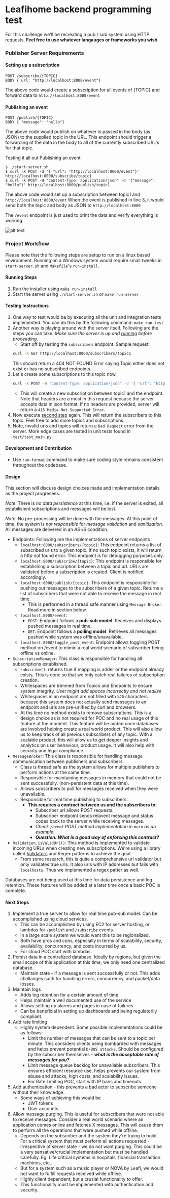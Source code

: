 # Leafihome backend programming test

For this challenge we'll be recreating a pub / sub system using HTTP requests. **Feel free to use whatever langauges or frameworks you wish.**

### Publisher Server Requirements

#### Setting up a subscription
```
POST /subscribe/{TOPIC}
BODY { url: "http://localhost:8000/event"}
```

The above code would create a subscription for all events of {TOPIC} and forward data to `http://localhost:8000/event`

#### Publishing an event
```
POST /publish/{TOPIC}
BODY { "message": "hello"}
```

The above code would publish on whatever is passed in the body (as JSON) to the supplied topic in the URL. This endpoint should trigger a forwarding of the data in the body to all of the currently subscribed URL's for that topic.

Testing it all out Publishing an event
```
$ ./start-server.sh
$ curl -X POST -d '{ "url": "http://localhost:8000/event"}' http://localhost:8000/subscribe/topic1
$ curl -X POST -H "Content-Type: application/json" -d '{"message": "hello"}' http://localhost:8000/publish/topic1
```

The above code would set up a subscription between topic1 and `http://localhost:8000/event`
When the event is published in line 3, it would send both the topic and body as JSON to `http://localhost:8000`

The `/event` endpoint is just used to print the data and verify everything is working.

![alt text](/images/pubsub-diagram.png)


### Project Workflow
Please note that the following steps are setup to run on a linux based environment. Running on a Windows system would require small tweeks in `start-server.sh` and `Makefile`'s `run-install`.

#### Running Steps
1. Run the installer using `make run-install`
1. Start the server using `./start-server.sh` or `make run-server`

#### Testing Instructions
1. One way to test would be by executing all the unit and integration tests implemented. You can do this by the following command: `make run-test`
1. Another way is playing around with the server itself. Following are the steps you can take. *Make sure the server is up and [running](#running-steps) before proceeding*.
    - Start off by testing the `subscribers` endpoint. Sample request:
    ```.zsh
    curl -X GET http://localhost:8000/subscribers/topic1
    ```
    This should return a 404 NOT FOUND Error saying Topic either does not exist or has no subscribed endpoints.
1. Let's create some subscriptions to this topic now.
    ```.zsh
    curl -X POST -H "Content-Type: application/json" -d '{ "url": "http://localhost:8000/event"}' http://localhost:8000/subscribe/topic1
    ```
    - This will create a new subscription between topic1 and the endpoint. Note that headers are a must in this request because the server accepts data in json format. If no headers are provided, server will return a `415 Media Not Supported Error`.
1. Now execute [second step](#testing-instructions) again. This will return the subscribers to this topic. Feel free to add more topics and subscriptions.
1. Note, invalid urls and topics will return a `Bad Request` error from the server. More edge cases are tested in unit tests found in `test/test_main.py`

#### Development and Contribution
- Use `run-format` command to make sure coding style remains consistent throughout the codebase.

#### Design
This section will discuss design choices made and implementation details as the project progresees.

*Note*: There is *no data persistence* at this time, i.e. if the server is exited, all estabilished subscriptions and messages will be lost.

*Note*: No pre-processing will be done with the messages. At this point of time, the system is *not responsible* for *message validation* and *sanitization*. All messages are delivered in an *AS-IS* condition.

- Endpoints: Following are the implementations of server endpoints
    - `localhost:8000/subscribers/{topic}`: This endpoint returns a list of subscribed urls to a given topic. If no such topic exists, it will return a http not found error. This endpoint is for debugging purposes only.
    - `localhost:8000/subscribe/{topic}`: This endpoint is responsible for establishing a subscription between a topic and url. URLs are validated before a subscription is created. Client is notified accordingly.
    - `localhost:8000/publish/{topic}`: This endpoint is responsible for pushing out messages to the subscribers of a given topic. Returns a list of subscribers that were not able to receive the message in real time. 
        - This is performed in a thread safe manner using `Message Broker`. Read more in section below.
    - `localhost:8000/event`:
        - `POST`: Endpoint follows a **pub-sub model**. Receives and displays pushed messages in real time.
        - `GET`: Endpoint follows a **polling model**. Retrieves all messages pushed while system was offline/unavailable.
    - `localhost:8000/toggle_post_event`: Endpoint allows toggling POST method on /event to mimic a real world scenario of subscriber being offline vs online.
- `SubscriptionManager`: This class is responsible for handling all subscriptions established.
    - `subscribe()`: returns true if mapping is adder or the endpoint already exists. This is done so that we only catch real failures of subscription creation.
    - Whitespaces are trimmed from Topics and Endpoints to ensure system integrity. _User might add spaces incorrectly and not realize_
    - Whitespaces in an endpoint are not filled with `%20` characters because this system does not actually send messages to an endpoint and urls are pre-urlified by curl and browsers.
    - At ths time no method exists to remove subscriptions. This is a design choice as is not required for POC and no real usage of this feature at the moment. This feature will be added once databases are involved helping create a real world product. This will also allow us to keep track of all previous subscribers of any topic. With a scalable product, this will allow us to get deeper insights and analytics on user behaviour, product usage. It will also help with security and legal compliance.
- `MessageBroker`: This class is responsible for handling message communication between publishers and subscribers.
    - Class is thread safe as the system allows for multiple publishers to perform actions at the same time.
    - Responsible for maintaining messages in memory that could not be sent successfully. (non-persistent data at this time).
    - Allows subscribers to poll for messages received when they were unavailable.
    - Responsible for real time publishing to subscribers.
        - **This requires a contract between us and the subscribers to:**
            - Subscriber url allows POST requests.
            - Subscriber endpoint sends relavent message and status codes back to the server while receiving messages.
            - _Check `/event` POST method implementation in `main` as an example._
            - ***Question: What is a good way of enforcing this contract?***
- `Validation.isValidUrl()`: This method is implemented to validate incoming URLs when creating new subscriptions. We're using a library called [Validators](https://validators.readthedocs.io/en/latest/#) and Regex patterns to achieve the goal.
    - From some research, this is quite a comprehensive url validator but only validates true urls. It also urls with IP addresses but fails with `localhosts`. Thus we implemented a regex patter as well.

Databases are not being used at this time for data persistence and log retention. These features will be added at a later time once a basic POC is complete.

#### Next Steps
1. Implement a true server to allow for real time pub-sub model. Can be accomplished using cloud services.
    - This can be accomplished by using EC2 for server hosting, or lambdas for `/publish` and `/subscribe` events. 
    - In a large scale system we would want this to be regionalized. 
    - Both have pros and cons, especially in terms of scalability, security, availability, concurrency, and costs incurred by us.
    - For cloud POC start with lambdas.
1. Persist data in a centralized database. Ideally by regions, but given the small scope of this application at this time, we only need one centralized database.
    - Maintain state - if a message is sent successfully or not. This adds challanges such for handling errors, concurrency, and packet/data losses.
1. Maintain logs
    - Adds log retention for a certain amount of time
    - Helps maintain a well documented use of the service
    - Allows setting up alarms and pages in case of failures
    - Can be beneficial in setting up dashboards and being regulatorily compliant.
1. Add rate limiting 
    - Highly system dependent. Some possible implementations could be as follows:
        - Limit the number of messages that can be sent to a topic per minute. This considers clients being bombarded with messages and helps prevent potential `D/DOS attacks`. Should be configured by the subscriber themselves - ***what is the acceptable rate of messages for you?***
        - Limit message queue backlog for unavailable subscribers. This ensures efficient resource use, helps prevents our system from abuse and attacks, high costs, and scalability issues.
        - For Rate Limiting POC, start with IP bans and timeouts.
1. Add authentication - this prevents a bad actor to subscribe someone without their knowledge.
    - Some ways of achieving this would be
        - JWT tokens
        - User accounts
1. Allow message purging. This is useful for subscribers that were not able to receive messages. Consider a real world scenario where an application comes online and fetches X messages. This will cause them to perform all the operations that were pushed while offline.
    - Depends on the subscriber and the system they're trying to build. For a critical system that must perform all actions requested - irrespective of server state - we do not want purging. This could be a very sensative/crucial implementation but must be handled carefully. Eg: Life critical systems in hospitals, financial transaction machines, etc..
    - But for a system such as a music player or NOVA by Leafi, we would not want to fulfill requests received while offline.
    - Highly client dependent, but a crusial functionality to offer.
    - This functionality must be implemented with authentication and security.
